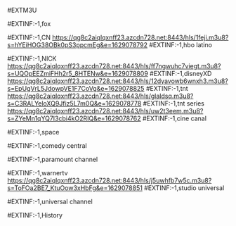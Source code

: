 #EXTM3U

#EXTINF:-1,fox 

#EXTINF:-1,CN
https://qg8c2aiqlqxnff23.azcdn728.net:8443/hls/1feji.m3u8?s=hYEiHOG38OBk0pS3ppcmEg&e=1629078792
#EXTINF:-1,hbo latino

#EXTINF:-1,NICK
https://qg8c2aiqlqxnff23.azcdn728.net:8443/hls/ff7ngwuhc7viegt.m3u8?s=UQOpEEZmiFHh2r5_8HTENw&e=1629078809
#EXTINF:-1,disneyXD
https://qg8c2aiqlqxnff23.azcdn728.net:8443/hls/12dyavowb6wnxh3.m3u8?s=EpUgVrL5JdowpVE1F7CoVg&e=1629078825
#EXTINF:-1,tnt 
https://qg8c2aiqlqxnff23.azcdn728.net:8443/hls/glaldsq.m3u8?s=C3RALYeloXQ9Jfiz5L7m0Q&e=1629078778
#EXTINF:-1,tnt series
https://qg8c2aiqlqxnff23.azcdn728.net:8443/hls/uw2t3eem.m3u8?s=ZYeMn1qYQ7I3cbi4kO2RIQ&e=1629078762
#EXTINF:-1,cine canal

#EXTINF:-1,space

#EXTINF:-1,comedy central

#EXTINF:-1,paramount channel

#EXTINF:-1,warnertv
https://qg8c2aiqlqxnff23.azcdn728.net:8443/hls/j5uwhfb7w5c.m3u8?s=ToFOa2BE7_KtuOow3xHbFg&e=1629078851
#EXTINF:-1,studio universal

#EXTINF:-1,universal channel

#EXTINF:-1,History









